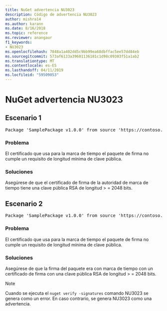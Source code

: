 ```yaml
---
title: NuGet advertencia NU3023
description: Código de advertencia NU3023
author: mishra14
ms.author: karann
ms.date: 8/16/2018
ms.topic: reference
ms.reviewer: anangaur
f1_keywords:
- NU3023
ms.openlocfilehash: 7848a1a402dd5c9bb99ea68dbffac5ee57dd84eb
ms.sourcegitcommit: 573af6133a39601136181c1d98c09303f51a1ab2
ms.translationtype: MT
ms.contentlocale: es-ES
ms.lasthandoff: 04/11/2019
ms.locfileid: "59509053"
---
```

# <a name="nuget-warning-nu3023"></a>NuGet advertencia NU3023

## <a name="scenario-1"></a>Escenario 1

<pre>Package 'SamplePackage v1.0.0' from source 'https://contoso.com/index.json': The timestamp certificate does not meet a minimum public key length requirement.</pre>

### <a name="issue"></a>Problema

El certificado que usa para la marca de tiempo el paquete de firma no cumple un requisito de longitud mínima de clave pública.


### <a name="solution"></a>Soluciones

Asegúrese de que el certificado de firma de la autoridad de marca de tiempo tiene una clave pública RSA de longitud > = 2048 bits.



## <a name="scenario-2"></a>Escenario 2

<pre>Package 'SamplePackage v1.0.0' from source 'https://contoso.com/index.json': The primary signature's timestamp certificate does not meet a minimum public key length requirement.</pre>

### <a name="issue"></a>Problema

El certificado que usa para la marca de tiempo el paquete de firma no cumple un requisito de longitud mínima de clave pública.


### <a name="solution"></a>Soluciones

Asegúrese de que la firma del paquete era con marca de tiempo con un certificado de firma con una clave pública RSA de longitud > = 2048 bits.


> [!Note]
> Cuando se ejecuta el `nuget verify -signatures` comando NU3023 se genera como un error. En caso contrario, se genera NU3023 como una advertencia.
